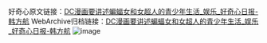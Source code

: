 好奇心原文链接：[DC漫画要讲述蝙蝠女和女超人的青少年生活_娱乐_好奇心日报-韩方航](https://www.qdaily.com/articles/8886.html)
WebArchive归档链接：[DC漫画要讲述蝙蝠女和女超人的青少年生活_娱乐_好奇心日报-韩方航](http://web.archive.org/web/20190623153619/https://www.qdaily.com/articles/8886.html)
![image](http://ww3.sinaimg.cn/large/007d5XDpgy1g3ve14n0srj30u03cbe81)